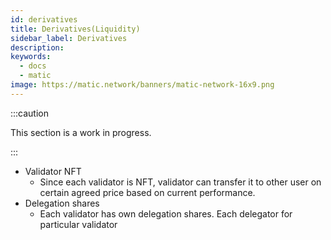 ```yaml
---
id: derivatives
title: Derivatives(Liquidity)
sidebar_label: Derivatives
description: 
keywords:
  - docs
  - matic
image: https://matic.network/banners/matic-network-16x9.png 
---
```


:::caution

This section is a work in progress.

:::
- Validator NFT
    - Since each validator is NFT, validator can transfer it to other user on certain agreed price based on current performance.
- Delegation shares
    - Each validator has own delegation shares. Each delegator for particular validator
